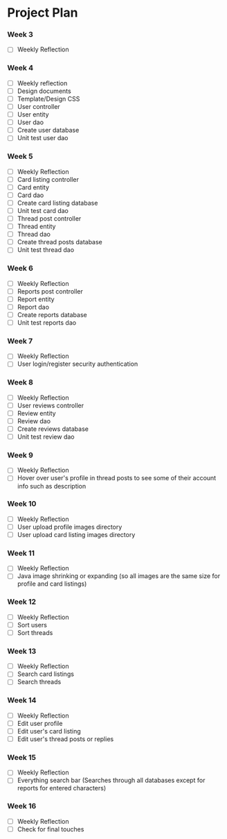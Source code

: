 # Project Plan

### Week 3
- [ ] Weekly Reflection
<!-- end of the list -->

### Week 4
- [ ] Weekly reflection
- [ ] Design documents
- [ ] Template/Design CSS
- [ ] User controller
- [ ] User entity
- [ ] User dao
- [ ] Create user database
- [ ] Unit test user dao
<!-- end of the list -->

### Week 5
- [ ] Weekly Reflection
- [ ] Card listing controller
- [ ] Card entity
- [ ] Card dao
- [ ] Create card listing database
- [ ] Unit test card dao
- [ ] Thread post controller
- [ ] Thread entity
- [ ] Thread dao
- [ ] Create thread posts database
- [ ] Unit test thread dao
<!-- end of the list -->

### Week 6
- [ ] Weekly Reflection
- [ ] Reports post controller
- [ ] Report entity
- [ ] Report dao
- [ ] Create reports database
- [ ] Unit test reports dao
<!-- end of the list -->

### Week 7
- [ ] Weekly Reflection
- [ ] User login/register security authentication
<!-- end of the list -->

### Week 8
- [ ] Weekly Reflection
- [ ] User reviews controller
- [ ] Review entity
- [ ] Review dao
- [ ] Create reviews database
- [ ] Unit test review dao
<!-- end of the list -->

### Week 9
- [ ] Weekly Reflection
- [ ] Hover over user's profile in thread posts to see some of their account info such as description
<!-- end of the list -->

### Week 10
- [ ] Weekly Reflection
- [ ] User upload profile images directory
- [ ] User upload card listing images directory
<!-- end of the list -->

### Week 11
- [ ] Weekly Reflection
- [ ] Java image shrinking or expanding (so all images are the same size for profile and card listings)
<!-- end of the list -->

### Week 12
- [ ] Weekly Reflection
- [ ] Sort users
- [ ] Sort threads
<!-- end of the list -->

### Week 13
- [ ] Weekly Reflection
- [ ] Search card listings
- [ ] Search threads
<!-- end of the list -->

### Week 14
- [ ] Weekly Reflection
- [ ] Edit user profile
- [ ] Edit user's card listing
- [ ] Edit user's thread posts or replies
<!-- end of the list -->

### Week 15
- [ ] Weekly Reflection
- [ ] Everything search bar (Searches through all databases except for reports for entered characters)
<!-- end of the list -->

### Week 16
- [ ] Weekly Reflection
- [ ] Check for final touches
<!-- end of the list -->